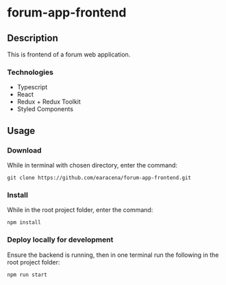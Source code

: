 # forum-app-frontend 

## Description
This is frontend of a forum web application.

### Technologies
  * Typescript
  * React
  * Redux + Redux Toolkit
  * Styled Components

## Usage
### Download
While in terminal with chosen directory, enter the command:
```
git clone https://github.com/earacena/forum-app-frontend.git
```

### Install
While in the root project folder, enter the command:
```
npm install
```

### Deploy locally for development
Ensure the backend is running, then in one terminal run the following in the root project folder:
```
npm run start
```